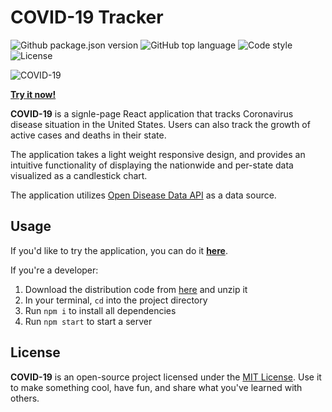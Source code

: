 # COVID-19 Tracker

<p align="left">
  <img src="https://img.shields.io/github/package-json/v/rorazliev/covid-19" alt="Github package.json version" />
  <img src="https://img.shields.io/github/languages/top/rorazliev/covid-19" alt="GitHub top language" />
  <img alt="Code style" src="https://img.shields.io/badge/code%20style-airbnb-ff69b4">
  <img src="https://img.shields.io/github/license/rorazliev/covid-19" alt="License" />
</p>

![COVID-19](https://i.imgur.com/KBISIff.png)

**[Try it now!](https://rorazliev.github.io/covid-19)**

**COVID-19** is a signle-page React application that tracks Coronavirus disease situation in the United States. Users can also track the growth of active cases and deaths in their state.

The application takes a light weight responsive design, and provides an intuitive functionality of displaying the nationwide and per-state data visualized as a candlestick chart.

The application utilizes [Open Disease Data API](https://disease.sh) as a data source.

## Usage

If you'd like to try the application, you can do it **[here](https://rorazliev.github.io/covid-19)**.

If you're a developer:

1. Download the distribution code from [here](https://github.com/rorazliev/covid-19/archive/refs/tags/v1.0.0.zip) and unzip it
2. In your terminal, `cd` into the project directory
3. Run `npm i` to install all dependencies
4. Run `npm start` to start a server

## License

**COVID-19** is an open-source project licensed under the [MIT License](LICENSE). Use it to make something cool, have fun, and share what you've learned with others.